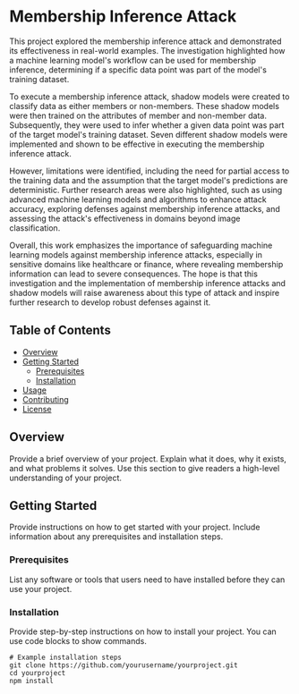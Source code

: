 # Membership Inference Attack 

This project explored the membership inference attack and demonstrated its effectiveness in real-world examples. The investigation highlighted how a machine learning model's workflow can be used for membership inference, determining if a specific data point was part of the model's training dataset.

To execute a membership inference attack, shadow models were created to classify data as either members or non-members. These shadow models were then trained on the attributes of member and non-member data. Subsequently, they were used to infer whether a given data point was part of the target model's training dataset. Seven different shadow models were implemented and shown to be effective in executing the membership inference attack.

However, limitations were identified, including the need for partial access to the training data and the assumption that the target model's predictions are deterministic. Further research areas were also highlighted, such as using advanced machine learning models and algorithms to enhance attack accuracy, exploring defenses against membership inference attacks, and assessing the attack's effectiveness in domains beyond image classification.

Overall, this work emphasizes the importance of safeguarding machine learning models against membership inference attacks, especially in sensitive domains like healthcare or finance, where revealing membership information can lead to severe consequences. The hope is that this investigation and the implementation of membership inference attacks and shadow models will raise awareness about this type of attack and inspire further research to develop robust defenses against it.

## Table of Contents

- [Overview](#overview)
- [Getting Started](#getting-started)
  - [Prerequisites](#prerequisites)
  - [Installation](#installation)
- [Usage](#usage)
- [Contributing](#contributing)
- [License](#license)

## Overview

Provide a brief overview of your project. Explain what it does, why it exists, and what problems it solves. Use this section to give readers a high-level understanding of your project.

## Getting Started

Provide instructions on how to get started with your project. Include information about any prerequisites and installation steps.

### Prerequisites

List any software or tools that users need to have installed before they can use your project.

### Installation

Provide step-by-step instructions on how to install your project. You can use code blocks to show commands.

```shell
# Example installation steps
git clone https://github.com/yourusername/yourproject.git
cd yourproject
npm install

